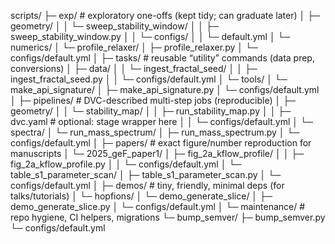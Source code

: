scripts/
├─ exp/                 # exploratory one-offs (kept tidy; can graduate later)
│  ├─ geometry/
│  │  └─ sweep_stability_window/
│  │     ├─ sweep_stability_window.py
│  │     └─ configs/
│  │        └─ default.yml
│  └─ numerics/
│     └─ profile_relaxer/
│        ├─ profile_relaxer.py
│        └─ configs/default.yml
│
├─ tasks/               # reusable “utility” commands (data prep, conversions)
│  ├─ data/
│  │  └─ ingest_fractal_seed/
│  │     ├─ ingest_fractal_seed.py
│  │     └─ configs/default.yml
│  └─ tools/
│     └─ make_api_signature/
│        ├─ make_api_signature.py
│        └─ configs/default.yml
│
├─ pipelines/           # DVC-described multi-step jobs (reproducible)
│  ├─ geometry/
│  │  └─ stability_map/
│  │     ├─ run_stability_map.py
│  │     ├─ dvc.yaml               # optional: stage wrapper here
│  │     └─ configs/default.yml
│  └─ spectra/
│     └─ run_mass_spectrum/
│        ├─ run_mass_spectrum.py
│        └─ configs/default.yml
│
├─ papers/              # exact figure/number reproduction for manuscripts
│  └─ 2025_geF_paper1/
│     ├─ fig_2a_kflow_profile/
│     │  ├─ fig_2a_kflow_profile.py
│     │  └─ configs/default.yml
│     └─ table_s1_parameter_scan/
│        ├─ table_s1_parameter_scan.py
│        └─ configs/default.yml
│
├─ demos/               # tiny, friendly, minimal deps (for talks/tutorials)
│  └─ hopfions/
│     └─ demo_generate_slice/
│        ├─ demo_generate_slice.py
│        └─ configs/default.yml
│
└─ maintenance/         # repo hygiene, CI helpers, migrations
   └─ bump_semver/
      ├─ bump_semver.py
      └─ configs/default.yml
